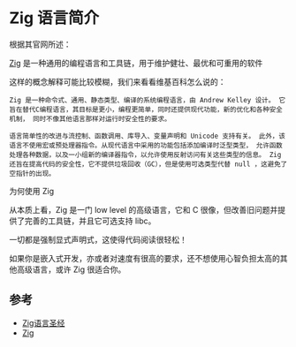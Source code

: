 # Zig 语言简介

根据其官网所述：

[Zig](https://github.com/ziglang/zig) 是一种通用的编程语言和工具链，用于维护健壮、最优和可重用的软件

这样的概念解释可能比较模糊，我们来看看维基百科怎么说的：

```
Zig 是一种命令式、通用、静态类型、编译的系统编程语言，由 Andrew Kelley 设计。 它旨在替代C编程语言，其目标是更小，编程更简单，同时还提供现代功能，新的优化和各种安全机制， 同时不像其他语言那样对运行时安全性的要求。

语言简单性的改进与流控制、函数调用、库导入、变量声明和 Unicode 支持有关。 此外，该语言不使用宏或预处理器指令。从现代语言中采用的功能包括添加编译时泛型类型， 允许函数处理各种数据，以及一小组新的编译器指令，以允许使用反射访问有关这些类型的信息。 Zig 还旨在提高代码的安全性，它不提供垃圾回收（GC），但是使用可选类型代替 null ，这避免了空指针的出现。
```

为何使用 Zig

从本质上看，Zig 是一门 low level 的高级语言，它和 C 很像，但改善旧问题并提供了完善的工具链，并且它可选支持 libc。

一切都是强制显式声明式，这使得代码阅读很轻松！

如果你是嵌入式开发，亦或者对速度有很高的要求，还不想使用心智负担太高的其他高级语言，或许 Zig 很适合你。

## 参考

- [Zig语言圣经](https://course.ziglang.cc/)
- [Zig](https://github.com/ziglang/zig)